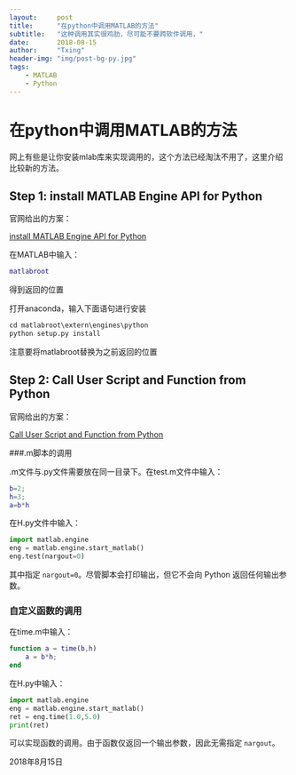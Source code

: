 ```yaml
---
layout:     post
title:      "在python中调用MATLAB的方法"
subtitle:   "这种调用其实很鸡肋，尽可能不要跨软件调用，"
date:       2018-08-15
author:     "Txing"
header-img: "img/post-bg-py.jpg"
tags:
    - MATLAB
    - Python
---
```


# 在python中调用MATLAB的方法

网上有些是让你安装mlab库来实现调用的，这个方法已经淘汰不用了，这里介绍比较新的方法。

## Step 1: install MATLAB Engine API for Python

官网给出的方案：

[install MATLAB Engine API for Python](http://ww2.mathworks.cn/help/matlab/matlab_external/install-the-matlab-engine-for-python.html?ue)

在MATLAB中输入：

```matlab
matlabroot
```

得到返回的位置

打开anaconda，输入下面语句进行安装

```python
cd matlabroot\extern\engines\python
python setup.py install
```

注意要将matlabroot替换为之前返回的位置

## Step 2: Call User Script and Function from Python 

官网给出的方案：

[Call User Script and Function from Python](http://cn.mathworks.com/help/matlab/matlab_external/call-user-script-and-function-from-python.html)

###.m脚本的调用

.m文件与.py文件需要放在同一目录下。在test.m文件中输入：

```matlab
b=2;
h=3;
a=b*h
```

在H.py文件中输入：

```python
import matlab.engine
eng = matlab.engine.start_matlab()
eng.test(nargout=0)
```

其中指定 `nargout=0`。尽管脚本会打印输出，但它不会向 Python 返回任何输出参数。

### 自定义函数的调用

在time.m中输入：

```matlab
function a = time(b,h)
	a = b*h;
end
```

在H.py中输入：

```python
import matlab.engine
eng = matlab.engine.start_matlab()
ret = eng.time(1.0,5.0)
print(ret)
```

可以实现函数的调用。由于函数仅返回一个输出参数，因此无需指定 `nargout`。

‎2018‎年‎8‎月‎15‎日